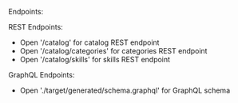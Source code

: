 
Endpoints:

REST Endpoints:

* Open '/catalog' for catalog REST endpoint
* Open '/catalog/categories' for categories REST endpoint
* Open '/catalog/skills' for skills REST endpoint

GraphQL Endpoints:

* Open './target/generated/schema.graphql' for GraphQL schema


